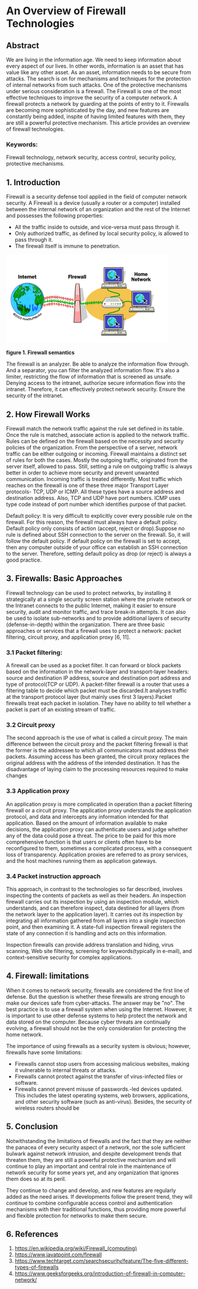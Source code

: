 # An Overview of Firewall Technologies
## Abstract
<p>We are living in the information age. We need to keep information about every aspect of our lives. In other words, information is an asset that has value like any other asset. As an asset, information needs to be secure from attacks. The search is on for mechanisms and techniques for the protection of internal networks from such attacks. One of the protective mechanisms under serious consideration is a firewall. The Firewall is one of the most effective techniques to improve the security of a computer network. A firewall protects a network by guarding at the points of entry to it. Firewalls are becoming more sophisticated by the day, and new features are constantly being added, inspite of having limited features with them, they are still a powerful protective mechanism. This article provides an overview of firewall technologies.</p>

### Keywords:
<p>Firewall technology, network security, access control, security policy, protective mechanisms.</p>

## 1. Introduction

<p>Firewall is a security defense tool applied in the field of computer network security. A Firewall is a device (usually a router or a computer) installed between the internal network of an organization and the rest of the Internet and possesses the following properties:

* All the traffic inside to outside, and vice-versa must pass through it.
* Only authorized traffic, as defined by local security policy, is allowed to pass through it.
* The firewall itself is immune to penetration.
 </p>

![Network Security Firewall](firewall.png) 

__figure 1. Firewall semantics__

<p>The firewall is an analyzer. Be able to analyze the information flow through. And a separator, you can filter the analyzed information flow. It's also a limiter, restricting the flow of information that is screened as unsafe. Denying access to the intranet, authorize secure information flow into the intranet. Therefore, it can effectively protect network security. Ensure the security of the intranet.</p>

## 2. How Firewall Works
<p>Firewall match the network traffic against the rule set defined in its table. Once the rule is matched, associate action is applied to the network traffic. Rules can be defined on the firewall based on the necessity and security policies of the organization. From the perspective of a server, network traffic can be either outgoing or incoming. Firewall maintains a distinct set of rules for both the cases. Mostly the outgoing traffic, originated from the server itself, allowed to pass. Still, setting a rule on outgoing traffic is always better in order to achieve more security and prevent unwanted communication. Incoming traffic is treated differently. Most traffic which reaches on the firewall is one of these three major Transport Layer protocols- TCP, UDP or ICMP. All these types have a source address and destination address. Also, TCP and UDP have port numbers. ICMP uses type code instead of port number which identifies purpose of that packet.

Default policy: It is very difficult to explicitly cover every possible rule on the firewall. For this reason, the firewall must always have a default policy. Default policy only consists of action (accept, reject or drop).Suppose no rule is defined about SSH connection to the server on the firewall. So, it will follow the default policy. If default policy on the firewall is set to accept, then any computer outside of your office can establish an SSH connection to the server. Therefore, setting default policy as drop (or reject) is always a good practice.</p>

## 3. Firewalls: Basic Approaches
<p>Firewall technology can be used to protect networks, by installing it strategically at a single security screen station where the private network or the Intranet connects to the public Internet, making it easier to ensure security, audit and monitor traffic, and trace break-in attempts. It can also be used to isolate sub-networks and to provide additional layers of security (defense-in-depth) within the organization. There are three basic approaches or services that a firewall uses to protect a network: packet filtering, circuit proxy, and application proxy [6, 11].</p>

### 3.1 Packet filtering:
<p>A firewall can be used as a pocket filter. It can forward or block packets based on the information in the network-layer and transport-layer headers: source and destination IP address, source and destination port address and type of protocol(TCP or UDP). A packet-filter firewall is a router that uses a filtering table to decide which packet must be discarded.It analyses traffic at the transport protocol layer (but mainly uses first 3 layers).Packet firewalls treat each packet in isolation. They have no ability to tell whether a packet is part of an existing stream of traffic. </p>

### 3.2 Circuit proxy
<p>The second approach is the use of what is called a circuit proxy. The main difference between the circuit proxy and the packet filtering firewall is that the former is the addressee to which all communicators must address their packets. Assuming access has been granted, the circuit proxy replaces the original address with the address of the intended destination. It has the disadvantage of laying claim to the processing resources required to make changes</p>

### 3.3 Application proxy
<p>An application proxy is more complicated in operation than a packet filtering firewall or a circuit proxy. The application proxy understands the application protocol, and data and intercepts any information intended for that application. Based on the amount of information available to make decisions, the application proxy can authenticate users and judge whether any of the data could pose a threat. The price to be paid for this more comprehensive function is that users or clients often have to be reconfigured to them, sometimes a complicated process, with a consequent loss of
transparency. Application proxies are referred to as proxy services, and the host machines running them as application gateways.</p>

### 3.4 Packet instruction approach
<p>This approach, in contrast to the technologies so far described, involves inspecting the contents of packets as well as their headers. An inspection firewall carries out its inspection by using an inspection module, which understands, and can therefore inspect, data destined for all layers (from the network layer to the application layer). It carries out its inspection by integrating all information gathered from all layers into a single inspection point, and then examining it. A state-full inspection firewall registers the state of any connection it is handling and acts on this information.</p>
<p>Inspection firewalls can provide address translation and hiding, virus scanning, Web
site filtering, screening for keywords(typically in e-mail), and context-sensitive
security for complex applications.</p>


## 4. Firewall: limitations
<p>When it comes to network security, firewalls are considered the first line of defense. But the question is whether these firewalls are strong enough to make our devices safe from cyber-attacks. The answer may be "no". The best practice is to use a firewall system when using the Internet. However, it is important to use other defense systems to help protect the network and data stored on the computer. Because cyber threats are continually evolving, a firewall should not be the only consideration for protecting the home network.</p>
<p>
The importance of using firewalls as a security system is obvious; however, firewalls have some limitations:</p>

* Firewalls cannot stop users from accessing malicious websites, making it vulnerable to internal threats or attacks.
* Firewalls cannot protect against the transfer of virus-infected files or software.
* Firewalls cannot prevent misuse of passwords.-led devices updated. This includes the latest operating systems, web browsers, applications, and other security software (such as anti-virus). Besides, the security of wireless routers should be 

## 5. Conclusion
<p>Notwithstanding the limitations of firewalls and the fact that they are neither the panacea of every security aspect of a network, nor the sole sufficient bulwark against network intrusion, and despite development trends that threaten them, they are still a powerful protective mechanism and will continue to play an important and central role in the maintenance of network security for some years yet, and any organization that ignores them does so at its peril.</p>
<p>They continue to change and develop, and new features are regularly added as the need arises. If developments follow the present trend, they will continue to combine
configurable access control and authentication mechanisms with their traditional functions, thus providing more powerful and flexible protection for networks to make them secure.</p>

## 6. References
1. https://en.wikipedia.org/wiki/Firewall_(computing)
2. https://www.javatpoint.com/firewall
3. https://www.techtarget.com/searchsecurity/feature/The-five-different-types-of-firewalls
4. https://www.geeksforgeeks.org/introduction-of-firewall-in-computer-network/